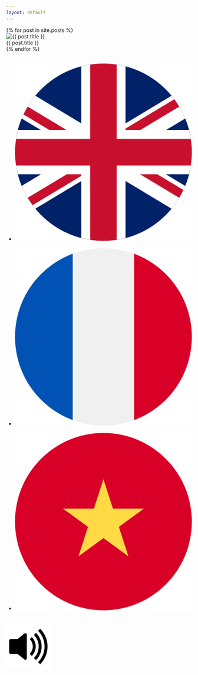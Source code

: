 ```yaml
---
layout: default
---
```


<div class="container">
    <div class="row gy-5">
        {% for post in site.posts %}
                    <div class="col-sm-4"> 
                        <a data-toggle="modal" data-target="#cardModal" data-title="{{ post.title }}" data-image="{{ post.image }}"
                        data-french="{{ post.french }}" data-english="{{ post.english }}" data-vietnamese="{{ post.vietnamese }}" alt="{{ post.title }}">
                            <div class="card card-list">
                                <img class="card-img-top" src="{{ post.image }}" alt="{{ post.title }}">
                                <div class="card-body text-center">
                                    <div class="card-title">{{ post.title }}</div>
                                </div>
                            </div>
                        </a>
                    </div>
        {% endfor %}
    </div>
    <div class="modal fade" id="cardModal" tabindex="-1" role="dialog" aria-labelledby="cardModalLabel" aria-hidden="true">
    <div class="modal-dialog" role="document">
        <div class="modal-content">
            <div class="modal-body">
                <div class="row">
                    <div class="col-sm-12">
                        <div class="card">
                            <div class="card-body">
                                <img class="card-img-top" src="" alt="">
                                <div class="card-body text-center">
                                    <div class="card-title"></div>
                                </div>
                            </div>
                        </div>
                    </div>
                    <div class="col-sm-6">
                        <div class="card">
                              <ul class="list-group list-group-flush">
                                <li class="list-group-item"><img src="/assets/img/uk.png" class="rounded-circle mx-auto card-flag"/>&nbsp;<span class="align-middle" id="en"></span></li>
                                <li class="list-group-item"><img src="/assets/img/fr.png" class="rounded-circle mx-auto card-flag"/>&nbsp;<span class="align-middle" id="fr"></span></li>
                                <li class="list-group-item"><img src="/assets/img/vn.png" class="rounded-circle mx-auto card-flag"/>&nbsp;<span class="align-middle" id="vn"></span></li>
                            </ul>
                        </div>
                    </div>
                    <div class="col-sm-6">
                        <div class="card">
                            <div class="card-body">
                                <div class="card-body text-center">
                                   <img src="/assets/img/volume-up-fill.svg" />
                                </div>
                            </div>
                        </div>
                    </div>
                </div>
            </div>
        </div>
    </div>
</div>
<script>
    $('#cardModal').on('show.bs.modal', function (event) {
    var button = $(event.relatedTarget);
    var title = button.data('title');
    var image = button.data('image');
    var english = button.data('english');
    var french = button.data('french');
    var vietnamese = button.data('vietnamese');
    var modal = $(this)
    modal.find('.card-img-top').attr('src', image);
    modal.find('.card-img-top').attr('alt', title);
    modal.find('.card-title').html(title);
    modal.find('#en').html(english);
    modal.find('#fr').html(french);
    modal.find('#vn').html(vietnamese);
    });
</script>